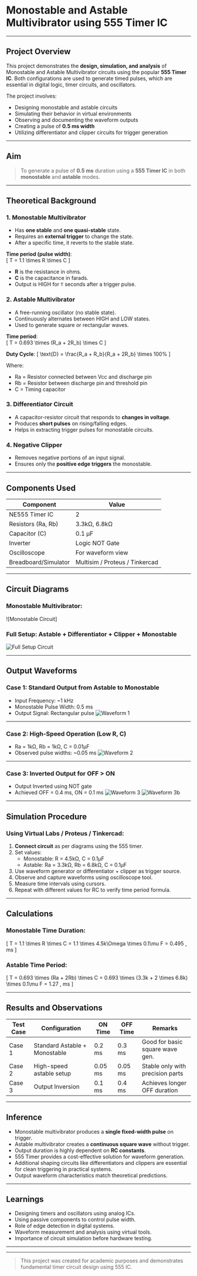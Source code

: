 #  Monostable and Astable Multivibrator using 555 Timer IC

---

##  Project Overview

This project demonstrates the **design, simulation, and analysis** of Monostable and Astable Multivibrator circuits using the popular **555 Timer IC**. Both configurations are used to generate timed pulses, which are essential in digital logic, timer circuits, and oscillators.

The project involves:
- Designing monostable and astable circuits
- Simulating their behavior in virtual environments
- Observing and documenting the waveform outputs
- Creating a pulse of **0.5 ms width**
- Utilizing differentiator and clipper circuits for trigger generation

---

##  Aim

> To generate a pulse of **0.5 ms** duration using a **555 Timer IC** in both **monostable** and **astable** modes.

---

##  Theoretical Background

### 1. Monostable Multivibrator
- Has **one stable** and **one quasi-stable** state.
- Requires an **external trigger** to change the state.
- After a specific time, it reverts to the stable state.

**Time period (pulse width)**:  
\[
T = 1.1 \times R \times C
\]

- **R** is the resistance in ohms.
- **C** is the capacitance in farads.
- Output is HIGH for `T` seconds after a trigger pulse.

### 2. Astable Multivibrator
- A free-running oscillator (no stable state).
- Continuously alternates between HIGH and LOW states.
- Used to generate square or rectangular waves.

**Time period**:  
\[
T = 0.693 \times (R_a + 2R_b) \times C
\]

**Duty Cycle**:
\[
\text{D} = \frac{R_a + R_b}{R_a + 2R_b} \times 100\%
\]

Where:
- Ra = Resistor connected between Vcc and discharge pin
- Rb = Resistor between discharge pin and threshold pin
- C = Timing capacitor

### 3. Differentiator Circuit
- A capacitor-resistor circuit that responds to **changes in voltage**.
- Produces **short pulses** on rising/falling edges.
- Helps in extracting trigger pulses for monostable circuits.

### 4. Negative Clipper
- Removes negative portions of an input signal.
- Ensures only the **positive edge triggers** the monostable.

---

##  Components Used

| Component           | Value             |
|--------------------|------------------|
| NE555 Timer IC     | 2                |
| Resistors (Ra, Rb) | 3.3kΩ, 6.8kΩ     |
| Capacitor (C)      | 0.1 µF           |
| Inverter           | Logic NOT Gate   |
| Oscilloscope       | For waveform view|
| Breadboard/Simulator | Multisim / Proteus / Tinkercad |

---

##  Circuit Diagrams

###  Monostable Multivibrator:
![Monostable Circuit]

###  Full Setup: Astable + Differentiator + Clipper + Monostable
![Full Setup Circuit](https://github.com/user-attachments/assets/b07bcbbe-72dd-4548-a828-e1ff5dc9cebd)

---

##  Output Waveforms

###  Case 1: Standard Output from Astable to Monostable
- Input Frequency: ~1 kHz
- Monostable Pulse Width: 0.5 ms
- Output Signal: Rectangular pulse
![Waveform 1](https://github.com/user-attachments/assets/bdcbd7d8-b042-44d8-a02f-16989a367a90)

---

###  Case 2: High-Speed Operation (Low R, C)
- Ra = 1kΩ, Rb = 1kΩ, C = 0.01µF
- Observed pulse widths: ~0.05 ms
![Waveform 2](https://github.com/user-attachments/assets/bb0dabe9-f63f-4be1-9e6b-fbbc78f23174)

---

###  Case 3: Inverted Output for OFF > ON
- Output Inverted using NOT gate
- Achieved OFF = 0.4 ms, ON = 0.1 ms
![Waveform 3](https://github.com/user-attachments/assets/62330045-4a0a-422d-b977-9699a629bb00)
![Waveform 3b](https://github.com/user-attachments/assets/5974cd20-b140-48e9-b307-9e661e8e4906)

---

##  Simulation Procedure

### Using Virtual Labs / Proteus / Tinkercad:
1. **Connect circuit** as per diagrams using the 555 timer.
2. Set values:
   - Monostable: R = 4.5kΩ, C = 0.1µF
   - Astable: Ra = 3.3kΩ, Rb = 6.8kΩ, C = 0.1µF
3. Use waveform generator or differentiator + clipper as trigger source.
4. Observe and capture waveforms using oscilloscope tool.
5. Measure time intervals using cursors.
6. Repeat with different values for RC to verify time period formula.

---

##  Calculations

### Monostable Time Duration:
\[
T = 1.1 \times R \times C = 1.1 \times 4.5k\Omega \times 0.1\mu F = 0.495 \, ms
\]

### Astable Time Period:
\[
T = 0.693 \times (Ra + 2Rb) \times C = 0.693 \times (3.3k + 2 \times 6.8k) \times 0.1\mu F = 1.27 \, ms
\]

---

##  Results and Observations

| **Test Case** | **Configuration**              | **ON Time** | **OFF Time** | **Remarks**                      |
|---------------|-------------------------------|-------------|--------------|----------------------------------|
| Case 1        | Standard Astable + Monostable | 0.2 ms      | 0.3 ms       | Good for basic square wave gen. |
| Case 2        | High-speed astable setup      | 0.05 ms     | 0.05 ms      | Stable only with precision parts|
| Case 3        | Output Inversion              | 0.1 ms      | 0.4 ms       | Achieves longer OFF duration    |

---

##  Inference

- Monostable multivibrator produces a **single fixed-width pulse** on trigger.
- Astable multivibrator creates a **continuous square wave** without trigger.
- Output duration is highly dependent on **RC constants**.
- 555 Timer provides a cost-effective solution for waveform generation.
- Additional shaping circuits like differentiators and clippers are essential for clean triggering in practical systems.
- Output waveform characteristics match theoretical predictions.

---

##  Learnings

- Designing timers and oscillators using analog ICs.
- Using passive components to control pulse width.
- Role of edge detection in digital systems.
- Waveform measurement and analysis using virtual tools.
- Importance of circuit simulation before hardware testing.

---




---

>  This project was created for academic purposes and demonstrates fundamental timer circuit design using 555 IC.




